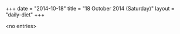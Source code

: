 +++
date = "2014-10-18"
title = "18 October 2014 (Saturday)"
layout = "daily-diet"
+++

<p>&lt;no entries&gt;</p>
